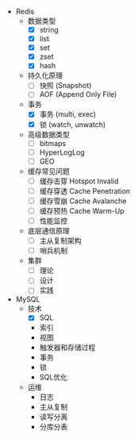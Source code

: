 - Redis
    - 数据类型
        - [x] string
        - [x] list
        - [x] set
        - [x] zset
        - [x] hash
    - 持久化原理
        - [ ] 快照 (Snapshot)
        - [ ] AOF (Append Only File)
    - 事务
        - [x] 事务 (multi, exec)
        - [x] 锁 (watch, unwatch)
    - 高级数据类型
        - [ ] bitmaps
        - [ ] HyperLogLog
        - [ ] GEO
    - 缓存常见问题
        - [ ] 缓存击穿 Hotspot Invalid
        - [ ] 缓存穿透 Cache Penetration
        - [ ] 缓存雪崩 Cache Avalanche
        - [ ] 缓存预热 Cache Warm-Up
        - [ ] 性能监控
    - 底层通信原理
        - [ ] 主从复制架构
        - [ ] 哨兵机制
    - 集群
        - [ ] 理论
        - [ ] 设计
        - [ ] 实践
- MySQL
    - 技术
        - [x] SQL
        - 索引
        - 视图
        - 触发器和存储过程
        - 事务
        - 锁
        - SQL优化
    - 运维
        - 日志
        - 主从复制
        - 读写分离
        - 分库分表